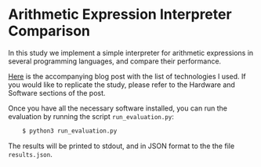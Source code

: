 # Arithmetic Expression Interpreter Comparison
In this study we implement a simple interpreter for arithmetic expressions in several programming languages, and compare their performance.

[Here](https://pappasbrent.com/blog/2022/07/24/playing-with-parsers.html) is the accompanying blog post with the list of technologies I used.
If you would like to replicate the study, please refer to the Hardware and Software sections of the post.

Once you have all the necessary software installed, you can run the evaluation by running the script `run_evaluation.py`:

```bash
    $ python3 run_evaluation.py
```

The results will be printed to stdout, and in JSON format to the the file `results.json`.